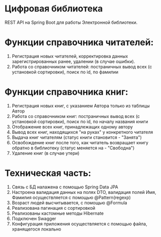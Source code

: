 # Цифровая библиотека
REST API на Spring Boot для работы Электронной библиотеки.

# Функции справочника читателей:
1. Регистрация новых читателей, корректировка данных зарегистрированных ранее, удалении (в случае ошибки).
2. Работа со справочником читателей: постраничных вывод всех (с установкой сортировки), поиск по id, по фамилии

# Функции справочника книг:
1. Регистрация новых книг, с указанием Автора только из таблицы Автор  
2. Работа со справочником книг: постраничных вывод всех (с установкой сортировки), поиск по id, по началу названия книги
3. Отображение всех книг, принадлежащих одному автору
4. Вывод всех книг, находящихся "на руках" у конкретного читателя
5. Выдача книг читателям (статус книги становится - "Занята")
6. Освобождение книг после того, как читатель возвращает книгу обратно в библиотеку (статус меняется на - "Свободна")
7. Удаление книг (в случае утери)

# Техническая часть:
1. Связь с БД налажена с помощью Spring Data JPA 
2. Настроена валидация данных на полях DTO, валидация полей Имя, Фамилия осуществляется с помощью @Pattern(regexp)
3. Возраст людей высчитывается, с помощью @Formula
4. Реализована пагинация с сортировкой
5. Реализованы кастомные методы Hibernate
6. Подключен Swagger 
7. Конфигурация приложения осуществляется с помощью файла, хранящегося локально


